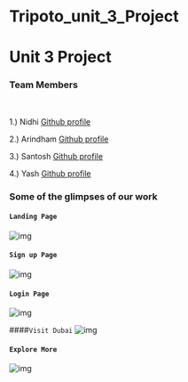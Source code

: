 # Tripoto_unit_3_Project

<h1>Unit 3 Project </h1>

<h3> Team Members </h3>

<br/>

1.) Nidhi [Github profile](https://github.com/aarohi1234)

2.) Arindham  [Github profile](https://github.com/NagArindam)

3.) Santosh [Github profile](https://github.com/Santosh2740)

4.) Yash [Github profile](https://github.com/yash9444)



### Some of the glimpses of our work
#### `Landing Page`
![img](https://github.com/aarohi1234/glistening-rock-2573/blob/main/Image/index.jpeg)
<br/>

#### `Sign up Page`
![img](https://github.com/aarohi1234/glistening-rock-2573/blob/main/Image/02signup.jpeg)
<br/>

#### `Login Page`
![img](https://github.com/aarohi1234/glistening-rock-2573/blob/main/Image/01login.jpeg)
<br/>


####`Visit Dubai`
![img](https://github.com/aarohi1234/glistening-rock-2573/blob/main/Image/03visit_dubai.jpeg)
<br/>

#### `Explore More`
![img](https://github.com/aarohi1234/glistening-rock-2573/blob/main/Image/05.jpeg)
<br/>

